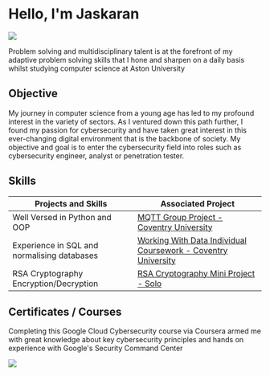 # Hello, I'm Jaskaran
<a href="https://www.linkedin.com/in/jaskaran-mahal-555a98327/"><img src="https://img.shields.io/badge/-LinkedIn-0072b1?&style=for-the-badge&logo=linkedin&logoColor=white" /></a>

Problem solving and multidisciplinary talent is at the forefront of my adaptive problem solving skills that I hone and sharpen on a daily basis whilst studying computer science at Aston University
## Objective
My journey in computer science from a young age has led to my profound interest in the variety of sectors. As I ventured down this path further, I found my passion for cybersecurity and have taken great interest in this ever-changing digital environment that is the backbone of society. My objective and goal is to enter the cybersecurity field into roles such as cybersecurity engineer, analyst or penetration tester.

## Skills


| Projects and Skills                           | Associated Project         |
|-----------------------------------------------|----------------------------|
|          Well Versed in Python and OOP        | <a href="https://github.com/JaskaranM/MQTT-Project">MQTT Group Project - Coventry University </a>|
|   Experience in SQL and normalising databases | <a href="https://drive.google.com/drive/folders/1N_GahSj657V9RrtMIJcsgMyVmRIBonZj?usp=sharing">Working With Data Individual Coursework - Coventry University</a>|
|     RSA Cryptography Encryption/Decryption    | <a href="https://github.com/JaskaranM/RSA-Cryptography-">RSA Cryptography Mini Project - Solo</a>|



## Certificates / Courses

<div>

Completing this Google Cloud Cybersecurity course via Coursera armed me with great knowledge about key cybersecurity principles and hands on experience with Google's Security Command Center

<a href="https://coursera.org/share/aa8aef2095134697b36b605496560ec3"><img src="https://img.shields.io/badge/-Coursera-0056D2?&style=for-the-badge&logo=coursera&logoColor=white" />
